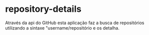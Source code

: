 # repository-details
Através da api do GitHub esta aplicação faz a busca de repositórios utilizando a sintaxe "username/repositório e os detalha.
